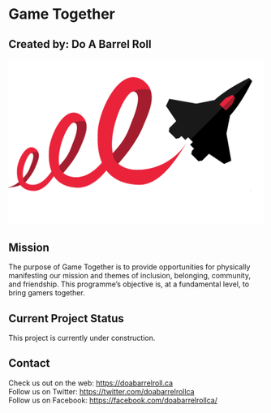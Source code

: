 # Game Together
## Created by: Do A Barrel Roll
![Do a Barrel Roll Logo](https://github.com/BenMiller3/gametogether-doabarrelroll/blob/master/dabr_logo.png "Do A Barrel Roll")
## Mission
The purpose of Game Together is to provide opportunities for physically manifesting our mission and themes of inclusion, belonging, community, and friendship. This programme’s objective is, at a fundamental level, to bring gamers together.

## Current Project Status
This project is currently under construction.

## Contact
Check us out on the web: https://doabarrelroll.ca<br>
Follow us on Twitter: https://twitter.com/doabarrelrollca<br>
Follow us on Facebook: https://facebook.com/doabarrelrollca/
